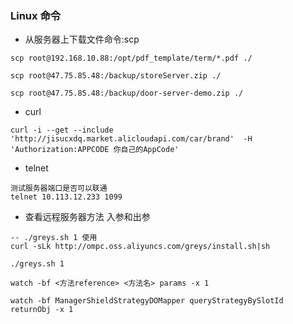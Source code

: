 ### Linux 命令

* 从服务器上下载文件命令:scp
```text
scp root@192.168.10.88:/opt/pdf_template/term/*.pdf ./

scp root@47.75.85.48:/backup/storeServer.zip ./

scp root@47.75.85.48:/backup/door-server-demo.zip ./

```
* curl 
```text
curl -i --get --include 'http://jisucxdq.market.alicloudapi.com/car/brand'  -H 'Authorization:APPCODE 你自己的AppCode'
```

* telnet 
```text
测试服务器端口是否可以联通
telnet 10.113.12.233 1099
```

* 查看远程服务器方法 入参和出参
```text
-- ./greys.sh 1 使用
curl -sLk http://ompc.oss.aliyuncs.com/greys/install.sh|sh

./greys.sh 1

watch -bf <方法reference> <方法名> params -x 1

watch -bf ManagerShieldStrategyDOMapper queryStrategyBySlotId returnObj -x 1
```



